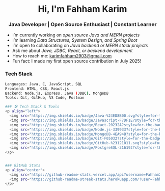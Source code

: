 <h1 align="center">Hi, I'm Fahham Karim</h1>
<h3 align="center">Java Developer | Open Source Enthusiast | Constant Learner</h3>


- I’m currently working on *open source Java and MERN projects*
- I’m learning *Data Structures, System Design, and Spring Boot*
- I’m open to collaborating on *Java backend or MERN stack projects*
- Ask me about *Java, JDBC, React, or backend development*
- How to reach me: karimfahham2903@gmail.com
- Fun fact: I made my first open source contribution in July 2025!

### Tech Stack
```bash
Languages: Java, C, JavaScript, SQL  
Frontend: HTML, CSS, React.js  
Backend: Node.js, Express, Java (JDBC), MongoDB  
Tools: Git, GitHub, VS Code, Postman

### 🛠 Tech Stack & Tools
<p align="left">
  <img src="https://img.shields.io/badge/Java-%23ED8B00.svg?style=for-the-badge&logo=openjdk&logoColor=white"/>
  <img src="https://img.shields.io/badge/Javascript-F7DF1E?style=for-the-badge&logo=javascript&logoColor=black"/>
  <img src="https://img.shields.io/badge/React-20232A?style=for-the-badge&logo=react&logoColor=61DAFB"/>
  <img src="https://img.shields.io/badge/Node.js-339933?style=for-the-badge&logo=nodedotjs&logoColor=white"/>
  <img src="https://img.shields.io/badge/MongoDB-4EA94B?style=for-the-badge&logo=mongodb&logoColor=white"/>
  <img src="https://img.shields.io/badge/Git-F05032?style=for-the-badge&logo=git&logoColor=white"/>
  <img src="https://img.shields.io/badge/GitHub-%23121011.svg?style=for-the-badge&logo=github&logoColor=white"/>
  <img src="https://img.shields.io/badge/PostgreSQL-316192?style=for-the-badge&logo=postgresql&logoColor=white"/>
</p>


### GitHub Stats
<p align="center">
  <img src="https://github-readme-stats.vercel.app/api?username=Fahham2903&show_icons=true&theme=radical" alt="Fahham's GitHub stats" width="450"/>
  <img src="https://github-readme-streak-stats.herokuapp.com/?user=Fahham2903&theme=radical" alt="GitHub Streak" width="450"/>
</p>
